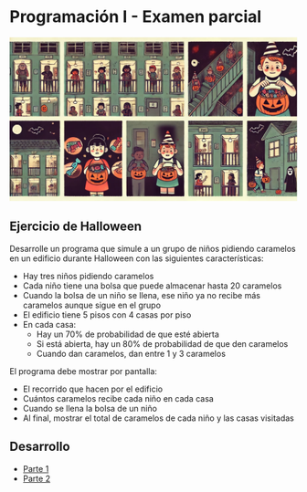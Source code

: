 # Programación I - Examen parcial

<div align=center>

![](/images/halloween.png)

</div>

## Ejercicio de Halloween

Desarrolle un programa que simule a un grupo de niños pidiendo caramelos en un edificio durante Halloween con las siguientes características:

- Hay tres niños pidiendo caramelos
- Cada niño tiene una bolsa que puede almacenar hasta 20 caramelos
- Cuando la bolsa de un niño se llena, ese niño ya no recibe más caramelos aunque sigue en el grupo
- El edificio tiene 5 pisos con 4 casas por piso
- En cada casa:
  - Hay un 70% de probabilidad de que esté abierta
  - Si está abierta, hay un 80% de probabilidad de que den caramelos
  - Cuando dan caramelos, dan entre 1 y 3 caramelos

El programa debe mostrar por pantalla:

- El recorrido que hacen por el edificio
- Cuántos caramelos recibe cada niño en cada casa
- Cuando se llena la bolsa de un niño
- Al final, mostrar el total de caramelos de cada niño y las casas visitadas

## Desarrollo

- [Parte 1](docs/parcialParte1.md)
- [Parte 2](docs/parcialParte2.md)
